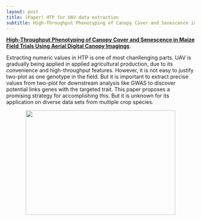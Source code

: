 ```yaml
---
layout: post
title: (Paper) HTP for UAV data extraction
subtitle: High-Throughput Phenotyping of Canopy Cover and Senescence in Maize Field Trials Using Aerial Digital Canopy Imaging
---
```


[**High-Throughput Phenotyping of Canopy Cover and Senescence in Maize Field Trials Using Aerial Digital Canopy Imagings**](https://www.mdpi.com/2072-4292/10/2/330/htm). 

Extracting numeric values in HTP is one of most chanllenging parts. UAV is gradually being applied in applied agricultural production, due to its convenience and high-throughput features. However, it is not easy to justify two-plot as one genotype in the field. But it is important to extract precise values from two-plot for downstream analysis like GWAS to discover potential links genes with the targeted trait. This paper proposes a promising strategy for accomplishing this. But it is unknown for its application on diverse data sets from multiple crop species.  

<p align="center">
  <img width="400" height="280" src="https://i.imgur.com/g68BTUl.png">
</p>
